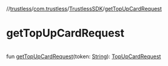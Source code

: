 //[trustless](../../../index.md)/[com.trustless](../index.md)/[TrustlessSDK](index.md)/[getTopUpCardRequest](get-top-up-card-request.md)

# getTopUpCardRequest

\
fun [getTopUpCardRequest](get-top-up-card-request.md)(token: [String](https://kotlinlang.org/api/latest/jvm/stdlib/kotlin/-string/index.html)): [TopUpCardRequest](../../com.trustless.requests.cards.topUp/-top-up-card-request/index.md)
